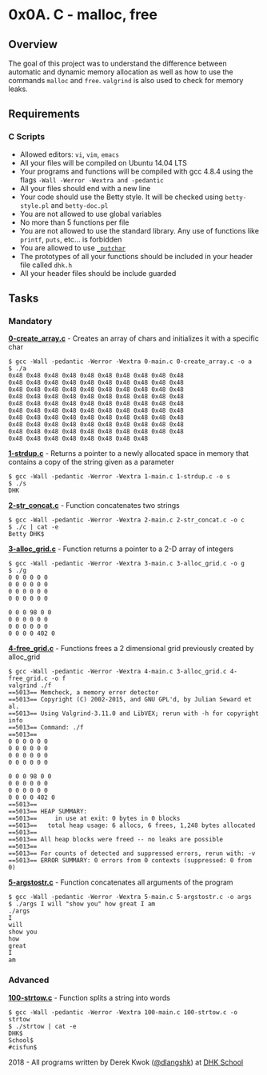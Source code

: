 # 0x0A. C - malloc, free

## Overview
The goal of this project was to understand the difference between automatic and dynamic memory allocation as well as how to use the commands `malloc` and `free`. `valgrind` is also used to check for memory leaks.

## Requirements
### C Scripts
* Allowed editors: `vi`, `vim`, `emacs`
* All your files will be compiled on Ubuntu 14.04 LTS
* Your programs and functions will be compiled with gcc 4.8.4 using the flags `-Wall -Werror -Wextra and -pedantic`
* All your files should end with a new line
* Your code should use the Betty style. It will be checked using `betty-style.pl` and `betty-doc.pl`
* You are not allowed to use global variables
* No more than 5 functions per file
* You are not allowed to use the standard library. Any use of functions like `printf`, `puts`, etc… is forbidden
* You are allowed to use [`_putchar`](https://github.com/dhkschool/_putchar.c/blob/master/_putchar.c)
* The prototypes of all your functions should be included in your header file called `dhk.h`
* All your header files should be include guarded

## Tasks
### Mandatory
**[0-create_array.c](0-create_array.c)** - Creates an array of chars and initializes it with a specific char
```
$ gcc -Wall -pedantic -Werror -Wextra 0-main.c 0-create_array.c -o a
$ ./a 
0x48 0x48 0x48 0x48 0x48 0x48 0x48 0x48 0x48 0x48
0x48 0x48 0x48 0x48 0x48 0x48 0x48 0x48 0x48 0x48
0x48 0x48 0x48 0x48 0x48 0x48 0x48 0x48 0x48 0x48
0x48 0x48 0x48 0x48 0x48 0x48 0x48 0x48 0x48 0x48
0x48 0x48 0x48 0x48 0x48 0x48 0x48 0x48 0x48 0x48
0x48 0x48 0x48 0x48 0x48 0x48 0x48 0x48 0x48 0x48
0x48 0x48 0x48 0x48 0x48 0x48 0x48 0x48 0x48 0x48
0x48 0x48 0x48 0x48 0x48 0x48 0x48 0x48 0x48 0x48
0x48 0x48 0x48 0x48 0x48 0x48 0x48 0x48 0x48 0x48
0x48 0x48 0x48 0x48 0x48 0x48 0x48 0x48
```

**[1-strdup.c](1-strdup.c)** - Returns a pointer to a newly allocated space in memory that contains a copy of the string given as a parameter
```
$ gcc -Wall -pedantic -Werror -Wextra 1-main.c 1-strdup.c -o s
$ ./s 
DHK
```

**[2-str_concat.c](2-str_concat.c)** - Function concatenates two strings
```
$ gcc -Wall -pedantic -Werror -Wextra 2-main.c 2-str_concat.c -o c
$ ./c | cat -e
Betty DHK$
```

**[3-alloc_grid.c](3-alloc_grid.c)** - Function returns a pointer to a 2-D array of integers
```
$ gcc -Wall -pedantic -Werror -Wextra 3-main.c 3-alloc_grid.c -o g
$ ./g
0 0 0 0 0 0 
0 0 0 0 0 0 
0 0 0 0 0 0 
0 0 0 0 0 0 

0 0 0 98 0 0 
0 0 0 0 0 0 
0 0 0 0 0 0 
0 0 0 0 402 0 
```

**[4-free_grid.c](4-free_grid.c)** - Functions frees a 2 dimensional grid previously created by alloc_grid
```
$ gcc -Wall -pedantic -Werror -Wextra 4-main.c 3-alloc_grid.c 4-free_grid.c -o f
valgrind ./f
==5013== Memcheck, a memory error detector
==5013== Copyright (C) 2002-2015, and GNU GPL'd, by Julian Seward et al.
==5013== Using Valgrind-3.11.0 and LibVEX; rerun with -h for copyright info
==5013== Command: ./f
==5013== 
0 0 0 0 0 0 
0 0 0 0 0 0 
0 0 0 0 0 0 
0 0 0 0 0 0 

0 0 0 98 0 0 
0 0 0 0 0 0 
0 0 0 0 0 0 
0 0 0 0 402 0 
==5013== 
==5013== HEAP SUMMARY:
==5013==     in use at exit: 0 bytes in 0 blocks
==5013==   total heap usage: 6 allocs, 6 frees, 1,248 bytes allocated
==5013== 
==5013== All heap blocks were freed -- no leaks are possible
==5013== 
==5013== For counts of detected and suppressed errors, rerun with: -v
==5013== ERROR SUMMARY: 0 errors from 0 contexts (suppressed: 0 from 0)
```

**[5-argstostr.c](5-argstostr.c)** - Function concatenates all arguments of the program
```
$ gcc -Wall -pedantic -Werror -Wextra 5-main.c 5-argstostr.c -o args
$ ./args I will "show you" how great I am
./args
I
will
show you
how
great
I
am
```

### Advanced
**[100-strtow.c](100-strtow.c)** - Function splits a string into words
```
$ gcc -Wall -pedantic -Werror -Wextra 100-main.c 100-strtow.c -o strtow
$ ./strtow | cat -e
DHK$
School$
#cisfun$
```

2018 - All programs written by Derek Kwok ([@dlangshk](https://twitter.com/dlangshk)) at [DHK School](https://www.dhkschool.com/)
